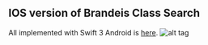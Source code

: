 ## IOS version of Brandeis Class Search
All implemented with Swift 3
Android is [here](https://github.com/BrandeisClassSearchProject/BrandeisClassSearch).
![alt tag](https://github.com/rozoalex/assets/blob/master/search%20class.gif)



